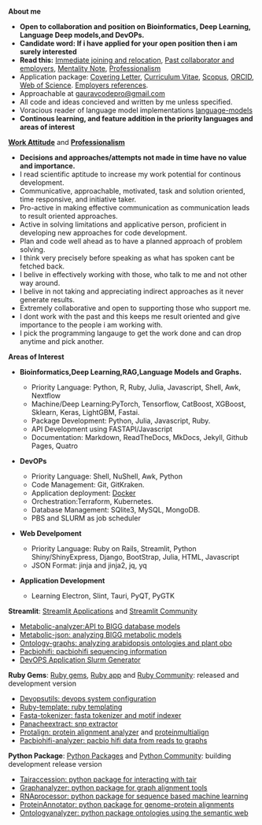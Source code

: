 
**About me**

- **Open to collaboration and position on Bioinformatics, Deep Learning, Language Deep models,and DevOPs.**
- **Candidate word: If i have applied for your open position then i am surely interested**
- **Read this:** [Immediate joining and relocation](https://github.com/gauravcodepro/gauravcodepro/blob/main/work.md), [Past collaborator and employers](https://github.com/gauravcodepro/gauravcodepro/blob/main/approach.md), [Mentality Note](https://github.com/gauravcodepro/gauravcodepro/blob/main/mentality.md), [Professionalism](https://github.com/gauravcodepro/gauravcodepro/blob/main/personality.md)
- Application package: [Covering Letter](https://github.com/gauravcodepro/gauravcodepro/blob/main/covering_letter.pdf), [Curriculum Vitae](https://github.com/gauravcodepro/gauravcodepro/blob/main/Curriculum_Vitae_Gaurav_Sablok_2024_7_10.pdf), [Scopus](https://www.scopus.com/authid/detail.uri?authorId=36633064300), [ORCID](https://orcid.org/0000-0002-4157-9405), [Web of Science](https://www.webofscience.com/wos/author/record/C-5940-2014). [Employers references](https://github.com/gauravcodepro/gauravcodepro/blob/main/references.pdf).
- Approachable at [gauravcodepro@gmail.com](mailto:gauravcodepro@gmail.com)
- All code and ideas concieved and written by me unless specified.
- Voracious reader of language model implementations [language-models](https://paperswithcode.com/)
- **Continous learning, and feature addition in the priority languages and areas of interest**

[**Work Attitude**](https://github.com/gauravcodepro/gauravcodepro/blob/main/mentality.md) and [**Professionalism**](https://github.com/gauravcodepro/gauravcodepro/blob/main/personality.md)
- **Decisions and approaches/attempts not made in time have no value and importance.**
- I read scientific aptitude to increase my work potential for continous development.
- Communicative, approachable, motivated, task and solution oriented, time responsive, and initiative taker.
- Pro-active in making effective communication as communication leads to result oriented approaches.
- Active in solving limitations and applicative person, proficient in developing new approaches for code development.
- Plan and code well ahead as to have a planned approach of problem solving.
- I think very precisely before speaking as what has spoken cant be fetched back.
- I belive in effectively working with those, who talk to me and not other way around.
- I belive in not taking and appreciating indirect approaches as it never generate results.
- Extremely collaborative and open to supporting those who support me.
- I dont work with the past and this keeps me result oriented and give importance to the people i am working with.
- I pick the programming langauge to get the work done and can drop anytime and pick another.

**Areas of Interest**
 
- **Bioinformatics,Deep Learning,RAG,Language Models and Graphs.**
  - Priority Language: Python, R, Ruby, Julia, Javascript, Shell, Awk, Nextflow
  - Machine/Deep Learning:PyTorch, Tensorflow, CatBoost, XGBoost, Sklearn, Keras, LightGBM, Fastai.
  - Package Development: Python, Julia, Javascript, Ruby.
  - API Development using FASTAPI/Javascript
  - Documentation: Markdown, ReadTheDocs, MkDocs, Jekyll, Github Pages, Quatro

- **DevOPs**
  - Priority Language: Shell, NuShell, Awk, Python
  - Code Management: Git, GitKraken.
  - Application deployment: [Docker](https://hub.docker.com/u/gauravcodepro)
  - Orchestration:Terraform, Kubernetes.
  - Database Management: SQlite3, MySQL, MongoDB.
  - PBS and SLURM as job scheduler

- **Web Develpoment**
  - Priority Language: Ruby on Rails, Streamlit, Python Shiny/ShinyExpress, Django, BootStrap, Julia, HTML, Javascript
  - JSON Format: jinja and jinja2, jq, yq

- **Application Development**
  - Learning Electron, Slint, Tauri, PyQT, PyGTK 

**Streamlit**: [Streamlit Applications](https://streamlit.io/) and [Streamlit Community](https://discuss.streamlit.io/)
 - [Metabolic-analyzer:API to BIGG database models](https://github.com/gauravcodepro/streamlit-BIGG-metabolic-analyzer-API)
 - [Metabolic-json: analyzing BIGG metabolic models](https://github.com/gauravcodepro/streamlit-metabolic-json-modelling)
 - [Ontology-graphs: analyzing arabidopsis ontologies and plant obo](https://github.com/gauravcodepro/streamlit-arabidopsis-ontology-graphs)
 - [Pacbiohifi: pacbiohifi sequencing information](https://github.com/gauravcodepro/streamlit-pacbiohifi)
 - [DevOPS Application Slurm Generator](https://github.com/gauravcodepro/streamlit-up-application)

**Ruby Gems**: [Ruby gems](https://rubygems.org/profiles/gauravcodepro), [Ruby app](https://www.ruby-forum.com/) and [Ruby Community](https://www.ruby-forum.com/): released and development version 
 - [Devopsutils: devops system configuration](https://github.com/gauravcodepro/devops-system)
 - [Ruby-template: ruby templating](https://github.com/gauravcodepro/ruby_gem_creator)
 - [Fasta-tokenizer: fasta tokenizer and motif indexer](https://github.com/gauravcodepro/pacbiohifi-motif-scanner)
 - [Panacheextract: snp extractor](https://rubygems.org/gems/panacheextract) 
 - [Protalign: protein alignment analyzer](https://github.com/gauravcodepro/proteinalignment-annotation-gem) and [proteinmultialign](https://github.com/gauravcodepro/protein-multialign-gem) 
 - [Pacbiohifi-analyzer: pacbio hifi data from reads to graphs](https://github.com/gauravcodepro/pacbiohifi-analyzer) 

**Python Package**: [Python Packages](https://pypi.org/user/gauravcodepro/) and [Python Community](https://www.python.org/community/): building development release version 
 - [Tairaccession: python package for interacting with tair](https://github.com/gauravcodepro/tairaccession) 
 - [Graphanalyzer: python package for graph alignment tools](https://github.com/gauravcodepro/graphanalyzer)
 - [RNAprocessor: python package for sequence based machine learning](https://github.com/gauravcodepro/rnaprocessor)
 - [ProteinAnnotator: python package for genome-protein alignments](https://github.com/gauravcodepro/protein-annotator)
 - [Ontologyanalyzer: python package ontologies using the semantic web](https://github.com/gauravcodeproontologyanalyzer) 
